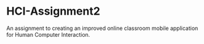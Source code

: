 # HCI-Assignment2
An assignment to creating an improved online classroom mobile application for Human Computer Interaction. 
